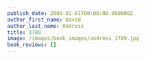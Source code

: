 ```yaml
---
publish_date: 2008-01-01T00:00:00.000000Z
author_first_name: David
author_last_name: Andress
title: 1789
image: /images/book_images/andress_1789.jpg
book_reviews: []
---
```

